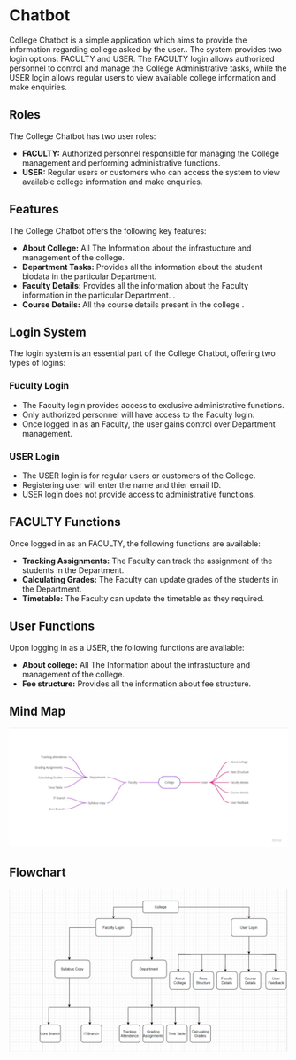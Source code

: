 <h1>Chatbot</h1>
<p>College Chatbot is a simple application which aims to provide the information regarding college asked by the user.. The system provides two login options: FACULTY and USER. The FACULTY login allows authorized personnel to control and manage the College Administrative tasks, while the USER login allows regular users to view available college information and make enquiries.</p>

<h2> Roles</h2>
<p>The College Chatbot has two user roles:</p>
<ul>
  <li><strong>FACULTY:</strong> Authorized personnel responsible for managing the College management and performing administrative functions.</li>
  <li><strong>USER:</strong> Regular users or customers who can access the system to view available college information and make enquiries.</li>
</ul>

<h2>Features</h2>
<p>The College Chatbot offers the following key features:</p>
<ul>
  <li><strong>About College:</strong> All The Information about the infrastucture and management of the college.</li>
  <li><strong>Department Tasks:</strong> Provides all the information about the student biodata in the particular Department.</li>
  <li><strong>Faculty Details:</strong> Provides all the information about the Faculty information in the particular Department. .</li>
  <li><strong>Course Details:</strong> All the course details present in the college .</li>
</ul>

<h2>Login System</h2>
<p>The login system is an essential part of the College Chatbot, offering two types of logins:</p>
<h3>Fuculty Login</h3>
<ul>
  <li>The Faculty login provides access to exclusive administrative functions.</li>
  <li>Only authorized personnel will have access to the Faculty login.</li>
  <li>Once logged in as an Faculty, the user gains control over Department management.</li>
</ul>

<h3>USER Login</h3>
<ul>
  <li>The USER login is for regular users or customers of the College.</li>
  <li>Registering user will enter the name and thier email ID.</li>
  <li>USER login does not provide access to administrative functions.</li>
</ul>

<h2>FACULTY Functions</h2>
<p>Once logged in as an FACULTY, the following functions are available:</p>
<ul>
  <li><strong>Tracking Assignments:</strong> The Faculty can track the assignment of the students in the Department.</li>
  <li><strong>Calculating Grades:</strong> The Faculty can update grades of the students in the Department.</li>
  <li><strong>Timetable:</strong> The Faculty can update the timetable as they required.</li>
</ul>

<h2>User Functions</h2>
<p>Upon logging in as a USER, the following functions are available:</p>
<ul>
  <li><strong>About college:</strong> All The Information about the infrastucture and management of the college.</li>
  <li><strong>Fee structure:</strong> Provides all the information about fee structure.</li>
</ul>
<h2>Mind Map</h2>
<img src="https://github.com/Prajwalds1/Chatbot004/blob/main/Mindmap.jpg"></img>

<h2>Flowchart</h2>
<img src="https://github.com/Prajwalds1/Chatbot004/blob/main/FLOWCHART.png"></img>

